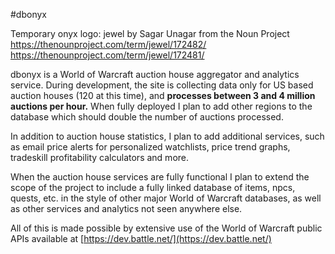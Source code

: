 #dbonyx

Temporary onyx logo: jewel by Sagar Unagar from the Noun Project
https://thenounproject.com/term/jewel/172482/
https://thenounproject.com/term/jewel/172481/

dbonyx is a World of Warcraft auction house aggregator and analytics service. During development, the site is collecting data only for US based auction houses (120 at this time), and **processes between 3 and 4 million auctions per hour.** When fully deployed I plan to add other regions to the database which should double the number of auctions processed.

In addition to auction house statistics, I plan to add additional services, such as email price alerts for personalized watchlists, price trend graphs, tradeskill profitability calculators and more.

When the auction house services are fully functional I plan to extend the scope of the project to include a fully linked database of items, npcs, quests, etc. in the style of other major World of Warcraft databases, as well as other services and analytics not seen anywhere else.

All of this is made possible by extensive use of the World of Warcraft public APIs available at [https://dev.battle.net/](https://dev.battle.net/)